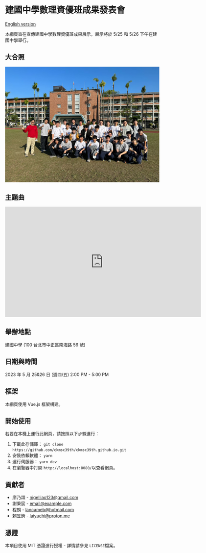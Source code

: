 # 建國中學數理資優班成果發表會

[English version](./README.md)

本網頁旨在宣傳建國中學數理資優班成果展示，展示將於 5/25 和 5/26 下午在建國中學舉行。

## 大合照

![groupPhoto](./public/groupPhoto.jpg)

## 主題曲

<iframe width="640" height="360" src="https://www.youtube-nocookie.com/embed/z0jQZxH7NgM" title="YouTube video player" frameborder="0" allow="accelerometer; autoplay; clipboard-write; encrypted-media; gyroscope; picture-in-picture; web-share" allowfullscreen></iframe>

## 舉辦地點

建國中學 (100 台北市中正區南海路 56 號)


## 日期與時間

2023 年 5 月 25&26 日 (週四/五) 2:00 PM - 5:00 PM

## 框架

本網頁使用 Vue.js 框架構建。

## 開始使用

若要在本機上運行此網頁，請按照以下步驟進行：

1. 下載此存儲庫：
   `git clone https://github.com/ckmsc39th/ckmsc39th.github.io.git`
2. 安裝依賴軟體：
   `yarn`
3. 運行伺服器：
   `yarn dev`
4. 在瀏覽器中打開 `http://localhost:8080/`以查看網頁。

## 貢獻者

- 廖乃頡 - [nigelliao123@gmail.com](mailto:nigelliao123@gmail.com)
- 謝秉宸 - [email@example.com](mailto:email@example.com)
- 程朗 - [lancameb@hotmail.com](mailto:lancameb@hotmail.com)
- 賴昱錡 - [laiyuchi@proton.me](mailto:laiyuchi@proton.me)

## 憑證

本項目使用 MIT 憑證進行授權 - 詳情請參見 `LICENSE`檔案。
